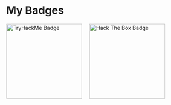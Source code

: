 <h1>My Badges</h1>

<div style="display: flex; gap: 20px; align-items: center;">
    <a href="https://tryhackme.com/p/Relwarc17" target="_blank">
        <img src="https://tryhackme-badges.s3.amazonaws.com/Relwarc17.png" alt="TryHackMe Badge" width="200">
    </a>
    <a href="https://www.hackthebox.eu/home/users/profile/294234" target="_blank">
        <img src="https://www.hackthebox.eu/badge/image/294234" alt="Hack The Box Badge" width="200">
    </a>
</div>
